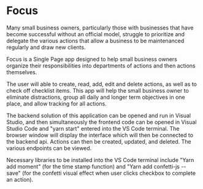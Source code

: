 # Focus

Many small business owners, particularly those with businesses that have become successful without an official model, struggle to prioritize and delegate the various actions that allow a business to be maintenanced regularly and draw new clients. 

Focus is a Single Page app designed to help small business owners organize their responsibilities into departments of actions and then actions themselves.

The user will able to create, read, add, edit and delete actions, as well as to check off checklist items. This app will help the small business owner to eliminate distractions, group all daily and longer term objectives in one place, and allow tracking for all actions.

The backend solution of this application can be opened and run in Visual Studio, and then simultaneously the frontend code can be opened in Visual Studio Code and "yarn start" entered into the VS Code terminal. The browser window will display the interface which will then be  connected to the backend api. Actions can then be created, updated, and deleted. The various endpoints can be viewed.

Necessary libraries to be installed into the VS Code terminal include "Yarn add moment" (for the time stamp function) and "Yarn add confetti-js --save" (for the confetti visual effect when user clicks checkbox to complete an action). 
  
